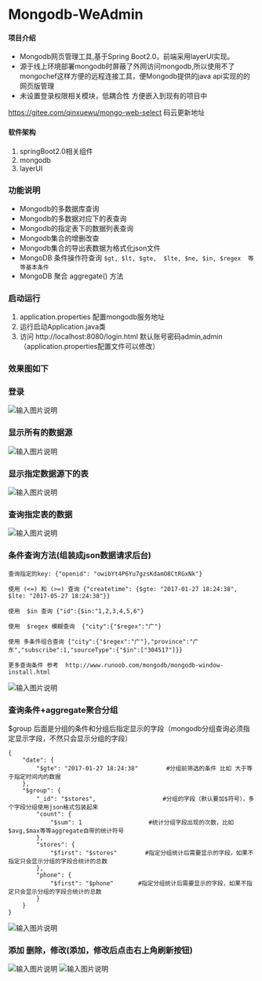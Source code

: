 #  Mongodb-WeAdmin

#### 项目介绍
- Mongodb网页管理工具,基于Spring Boot2.0，前端采用layerUI实现。
- 源于线上环境部署mongodb时屏蔽了外网访问mongodb,所以使用不了mongochef这样方便的远程连接工具，便Mongodb提供的java api实现的的网页版管理
- 未设置登录权限相关模块，低耦合性 方便嵌入到现有的项目中

https://gitee.com/qinxuewu/mongo-web-select  码云更新地址
#### 软件架构
1. springBoot2.0相关组件
1. mongodb
1. layerUI

### 功能说明
- Mongodb的多数据库查询
- Mongodb的多数据对应下的表查询
- Mongodb的指定表下的数据列表查询
- Mongodb集合的增删改查
- Mongodb集合的导出表数据为格式化json文件
- MongoDB 条件操作符查询 ` $gt, $lt, $gte,  $lte, $ne, $in, $regex  等等基本条件 `
- MongoDB 聚合 aggregate() 方法

### 启动运行
1. application.properties 配置mongodb服务地址
1. 运行启动Application.java类
1. 访问 http://localhost:8080/login.html 默认账号密码admin,admin（application.properties配置文件可以修改）

### 效果图如下

### 登录
![输入图片说明](https://images.gitee.com/uploads/images/2018/1121/153436_4417ccb3_1478371.png "屏幕截图.png")

### 显示所有的数据源
![输入图片说明](https://images.gitee.com/uploads/images/2018/1122/153203_c35f73df_1478371.png "屏幕截图.png")

### 显示指定数据源下的表
![输入图片说明](https://images.gitee.com/uploads/images/2018/1121/153553_91a7ba66_1478371.png "屏幕截图.png")

### 查询指定表的数据
![输入图片说明](https://images.gitee.com/uploads/images/2018/1122/153243_d170a1ee_1478371.png "屏幕截图.png")


### 条件查询方法(组装成json数据请求后台)
```
查询指定的key: {"openid": "owibYt4P6Yu7gzsKdamO8CtRGxNk"}

使用 (<=) 和 (>=) 查询 {"createtime": {$gte: "2017-01-27 18:24:38", $lte: "2017-05-27 18:24:38"}}

使用  $in 查询 {"id":{$in:"1,2,3,4,5,6"}

使用  $regex 模糊查询  {"city":{"$regex":"广"}

使用 多条件组合查询 {"city":{"$regex":"广"},"province":"广东","subscribe":1,"sourceType":{"$in":["304517"]}}

更多查询条件 参考  http://www.runoob.com/mongodb/mongodb-window-install.html
```
![输入图片说明](https://images.gitee.com/uploads/images/2018/1121/102443_d1388d16_1478371.png "屏幕截图.png")


### 查询条件+aggregate聚合分组
$group 后面是分组的条件和分组后指定显示的字段（mongodb分组查询必须指定显示字段，不然只会显示分组的字段）
```
{
	"date": {
		"$gte": "2017-01-27 18:24:38"        #分组前筛选的条件 比如 大于等于指定时间内的数据
	},
	"$group": {
		"_id": "$stores",                   #分组的字段（默认要加$符号），多个字段分组使用json格式包装起来
		"count": {
			"$sum": 1                   #统计分组字段出现的次数，比如$avg,$max等等aggregate自带的统计符号
		},
		"stores": {
			"$first": "$stores"        #指定分组统计后需要显示的字段，如果不指定只会显示分组的字段合统计的总数
		},
		"phone": {
			"$first": "$phone"       #指定分组统计后需要显示的字段，如果不指定只会显示分组的字段合统计的总数
		}
	}
}
```
![输入图片说明](https://images.gitee.com/uploads/images/2018/1122/125607_6d3cf2c0_1478371.png "屏幕截图.png")



### 添加 删除，修改(添加，修改后点击右上角刷新按钮)
![输入图片说明](https://images.gitee.com/uploads/images/2018/1121/102729_8c3892a1_1478371.png "屏幕截图.png")
![输入图片说明](https://images.gitee.com/uploads/images/2018/1121/102746_e486eb86_1478371.png "屏幕截图.png")
